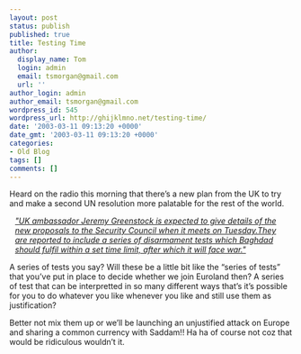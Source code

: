 ```yaml
---
layout: post
status: publish
published: true
title: Testing Time
author:
  display_name: Tom
  login: admin
  email: tsmorgan@gmail.com
  url: ''
author_login: admin
author_email: tsmorgan@gmail.com
wordpress_id: 545
wordpress_url: http://ghijklmno.net/testing-time/
date: '2003-03-11 09:13:20 +0000'
date_gmt: '2003-03-11 09:13:20 +0000'
categories:
- Old Blog
tags: []
comments: []
---
```

<p>Heard on the radio this morning that there&#8217;s a new plan from the UK to try and make a second UN resolution more palatable for the rest of the world.</p>

<p class="firstpar" style="margin:10px"><a href="http://news.bbc.co.uk/1/hi/world/middle_east/2838607.stm"><i>"UK ambassador Jeremy Greenstock is expected to give details of the new proposals to the Security Council when it meets on Tuesday.They are reported to include a series of disarmament tests which Baghdad should fulfil within a set time limit, after which it will face war."</i></a></p>

<p class="firstpar">A series of tests you say? Will these be a little bit like the &#8220;series of tests&#8221; that you&#8217;ve put in place to decide whether we join Euroland then? A series of test that can be interpretted in so many different ways that&#8217;s it&#8217;s possible for you to do whatever you like whenever you like and still use them as justification?</p>

<p>Better not mix them up or we&#8217;ll be launching an unjustified attack on Europe and sharing a common currency with Saddam!! Ha ha of course not coz that would be ridiculous wouldn&#8217;t it.</p>

